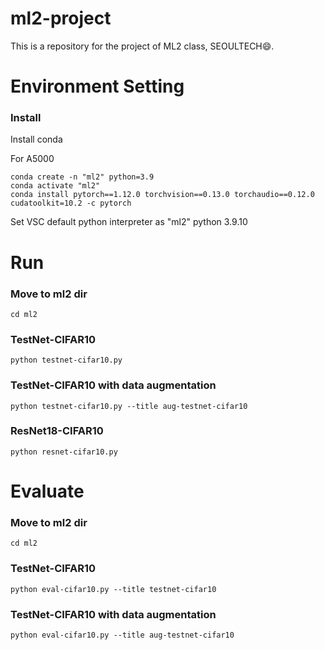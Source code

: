 # ml2-project


This is a repository for the project of ML2 class, SEOULTECH😄.


# Environment Setting

### Install
Install conda

For A5000
```
conda create -n "ml2" python=3.9
conda activate "ml2"
conda install pytorch==1.12.0 torchvision==0.13.0 torchaudio==0.12.0 cudatoolkit=10.2 -c pytorch
```

Set VSC default python interpreter as "ml2" python 3.9.10

# Run

### Move to ml2 dir
```
cd ml2
```

### TestNet-CIFAR10
```
python testnet-cifar10.py
```

### TestNet-CIFAR10 with data augmentation
```
python testnet-cifar10.py --title aug-testnet-cifar10
```

### ResNet18-CIFAR10
```
python resnet-cifar10.py
```

# Evaluate

### Move to ml2 dir
```
cd ml2
```

### TestNet-CIFAR10
```
python eval-cifar10.py --title testnet-cifar10
```

### TestNet-CIFAR10 with data augmentation
```
python eval-cifar10.py --title aug-testnet-cifar10
```